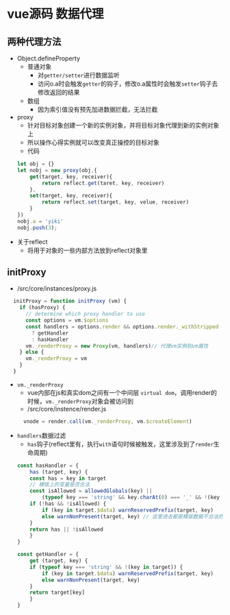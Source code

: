 # vue源码 数据代理

## 两种代理方法
- Object.defineProperty
    - 普通对象
        - 对`getter/setter`进行数据监听
        - 访问o.a时会触发`getter`的钩子，修改o.a属性时会触发`setter`钩子去修改返回的结果
    - 数组
        - 因为索引值没有预先加进数据拦截，无法拦截
- proxy
    - 针对目标对象创建一个新的实例对象，并将目标对象代理到新的实例对象上
    - 所以操作心得实例就可以改变真正操控的目标对象
    - 代码
    ``` js
    let obj = {}
    let nobj = new proxy(obj,{
        get(target, key, receiver){
            return reflect.get(taret, key, receiver)
        },
        set(target, key, receiver){
            return reflect.set(target, key, velue, receiver)
        }
    })
    nobj.a = 'yiki'
    nobj.push(3);

    ```
- 关于reflect
    - 将用于对象的一些内部方法放到reflect对象里
## initProxy
- /src/core/instances/proxy.js
``` js
  initProxy = function initProxy (vm) {
    if (hasProxy) {
      // determine which proxy handler to use
      const options = vm.$options
      const handlers = options.render && options.render._withStripped
        ? getHandler
        : hasHandler
      vm._renderProxy = new Proxy(vm, handlers)// 代理vm实例到vm属性
    } else {
      vm._renderProxy = vm
    }
  }
```
- `vm._renderProxy`
    - vue内部在js和真实dom之间有一个中间层 `virtual dom`，调用render的时候，`vm._renderProxy`对象会被访问到
    - /src/core/instence/render.js
    ``` js
      vnode = render.call(vm._renderProxy, vm.$createElement)
    ```
- `handlers`数据过滤
    - `has`钩子(reflect里有，执行`with`语句时候被触发，这里涉及到了`render`生命周期)
    ``` js
    const hasHandler = {
        has (target, key) {
        const has = key in target
        // 模版上的变量是否合法
        const isAllowed = allowedGlobals(key) ||
            (typeof key === 'string' && key.charAt(0) === '_' && !(key in target.$data))
        if (!has && !isAllowed) {
            if (key in target.$data) warnReservedPrefix(target, key)
            else warnNonPresent(target, key) // 这里进去都是模版数据不合法的警告
        }
        return has || !isAllowed
        }
    }

    const getHandler = {
        get (target, key) {
        if (typeof key === 'string' && !(key in target)) {
            if (key in target.$data) warnReservedPrefix(target, key)
            else warnNonPresent(target, key)
        }
        return target[key]
        }
    }
    ```
